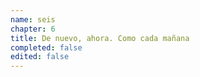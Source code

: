 ```yaml
---
name: seis
chapter: 6
title: De nuevo, ahora. Como cada mañana
completed: false
edited: false
---
```

